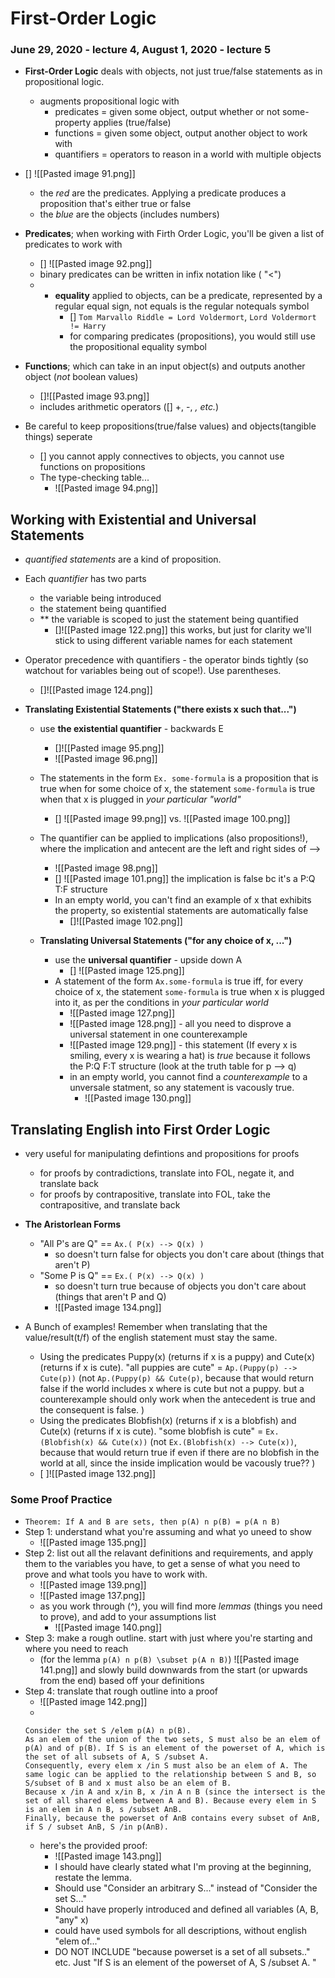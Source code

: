 # First-Order Logic
### June 29, 2020 - lecture 4, August 1, 2020 - lecture 5

- **First-Order Logic** deals with objects, not just true/false statements as in propositional logic.
	- augments propositional logic with
		- predicates = given some object, output whether or not some-property applies (true/false)
		- functions = given some object, output another object to work with
		- quantifiers = operators to reason in a world with multiple objects
- [] ![[Pasted image 91.png]]	
	- the *red* are the predicates. Applying a predicate produces a proposition that's either true or false 
	- the *blue* are the objects (includes numbers)
- **Predicates**; when working with Firth Order Logic, you'll be given a list of predicates to work with 
	- [] ![[Pasted image 92.png]]
	- binary predicates can be written in infix notation like ( "<")
	- - **equality** applied to objects, can be a predicate, represented by a regular equal sign, not equals is the regular notequals symbol
		- [] `Tom Marvallo Riddle = Lord Voldermort`, `Lord Voldermort != Harry`
		- for comparing predicates (propositions), you would still use the propositional equality symbol

- **Functions**; which can take in an input object(s) and outputs another object (*not* boolean values)
	- []![[Pasted image 93.png]]
	- includes arithmetic operators ([] +, -, *, etc.*)

- Be careful to keep propositions(true/false values) and objects(tangible things) seperate
	- [] you cannot apply connectives to objects, you cannot use functions on propositions
	- The type-checking table...
		- ![[Pasted image 94.png]]


## Working with Existential and Universal Statements
- *quantified statements* are a kind of proposition.
- Each *quantifier* has two parts
	- the variable being introduced 
	- the statement being quantified
	- ** the variable is scoped to just the statement being quantified
		- []![[Pasted image 122.png]] this works, but just for clarity we'll stick to using different variable names for each statement
- Operator precedence with quantifiers - the operator binds tightly (so watchout for variables being out of scope!). Use parentheses.
	- []![[Pasted image 124.png]]


- **Translating Existential Statements ("there exists x such that...")**
	- use **the existential quantifier** - backwards E
		- []![[Pasted image 95.png]]
		- ![[Pasted image 96.png]]
	- The statements in the form `Ex. some-formula` is a proposition that is true when for some choice of x, the statement `some-formula` is true when that x is plugged in *your particular "world"*
		- [] ![[Pasted image 99.png]] vs. ![[Pasted image 100.png]]
	- The quantifier can be applied to implications (also propositions!), where the implication and antecent are the left and right sides of -->
		- ![[Pasted image 98.png]]
		- [] ![[Pasted image 101.png]] the implication is false bc it's a P:Q T:F structure
		- In an empty world, you can't find an example of x that exhibits the property, so existential statements are automatically false
			- []![[Pasted image 102.png]] 
	
	- **Translating Universal Statements ("for any choice of x, ...")**
		- use the **universal quantifier** - upside down A
			- [] ![[Pasted image 125.png]]
		- A statement of the form `Ax.some-formula` is true iff, for every choice of x, the statement `some-formula` is true when x is plugged into it, as per the conditions in *your particular world*
			- ![[Pasted image 127.png]]
			- ![[Pasted image 128.png]] - all you need to disprove a universal statement in one counterexample
			- ![[Pasted image 129.png]] - this statement (If every x is smiling, every x is wearing a hat) is *true* because it follows the P:Q F:T structure (look at the truth table for p --> q)
			- in an empty world, you cannot find a *counterexample* to a unversale statment, so any statement is vacously true.
				- ![[Pasted image 130.png]]


## Translating English into First Order Logic
- very useful for manipulating defintions and propositions for proofs
	- for proofs by contradictions, translate into FOL, negate it, and translate back
	- for proofs by contrapositive, translate into FOL, take the contrapositive, and translate back

- **The Aristorlean Forms**
	- "All P's are Q" == `Ax.( P(x) --> Q(x) )`
		- so doesn't turn false for objects you don't care about (things that aren't P)
	- "Some P is Q" == `Ex.( P(x) --> Q(x) )`
		- so doesn't turn true because of objects you don't care about (things that aren't P and Q)
		- ![[Pasted image 134.png]]

- A Bunch of examples! Remember when translating that the value/result(t/f) of the english statement must stay the same.
	- Using the predicates Puppy(x) (returns if x is a puppy) and Cute(x) (returns if x is cute). "all puppies are cute" = `Ap.(Puppy(p) --> Cute(p))` (not `Ap.(Puppy(p) && Cute(p)`, because that would return false if the world includes x where is cute but not a puppy. but a counterexample should only work when the antecedent is true and the consequent is false. )
	- Using the predicates Blobfish(x) (returns if x is a blobfish) and Cute(x) (returns if x is cute). "some blobfish is cute" = `Ex.(Blobfish(x) && Cute(x))` (not `Ex.(Blobfish(x) --> Cute(x))`, because that would return true if even if there are no blobfish in the world at all, since the inside implication would be vacously true?? ) 
	- [ ]![[Pasted image 132.png]]

### Some Proof Practice
- `Theorem: If A and B are sets, then p(A) n p(B) = p(A n B)`
- Step 1: understand what you're assuming and what yo uneed to show
	- ![[Pasted image 135.png]]
- Step 2: list out all the relavant definitions and requirements, and apply them to the variables you have, to get a sense of what you need to prove and what tools you have to work with. 
	- ![[Pasted image 139.png]]
	- ![[Pasted image 137.png]]
	- as you work through (^), you will find more *lemmas* (things you need to prove), and add to your assumptions list
		- ![[Pasted image 140.png]]
- Step 3: make a rough outline. start with just where you're starting and where you need to reach
	- (for the lemma `p(A) n p(B) \subset p(A n B)`) ![[Pasted image 141.png]] and slowly build downwards from the start (or upwards from the end) based off your definitions
- Step 4: translate that rough outline into a proof
	- ![[Pasted image 142.png]]
	- 
	```
	Consider the set S /elem p(A) n p(B). 
	As an elem of the union of the two sets, S must also be an elem of p(A) and of p(B). If S is an element of the powerset of A, which is the set of all subsets of A, S /subset A. 
	Consequently, every elem x /in S must also be an elem of A. The same logic can be applied to the relationship between S and B, so S/subset of B and x must also be an elem of B. 
	Because x /in A and x/in B, x /in A n B (since the intersect is the set of all shared elems between A and B). Because every elem in S is an elem in A n B, s /subset AnB. 
	Finally, because the powerset of AnB contains every subset of AnB, if S / subset AnB, S /in p(AnB). 
	```
	- here's the provided proof:
		- ![[Pasted image 143.png]]
		- I should have clearly stated what I'm proving at the beginning, restate the lemma.
		- Should use "Consider an arbitrary S..." instead of "Consider the set S..."
		- Should have properly introduced and defined all variables (A, B, "any" x)
		- could have used symbols for all descriptions, without english "elem of..."
		- DO NOT INCLUDE "because powerset is a set of all subsets.." etc. Just "If S is an element of the powerset of A, S /subset A. "















